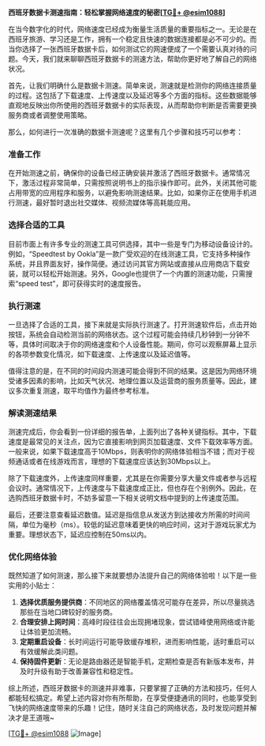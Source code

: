 **西班牙数据卡测速指南：轻松掌握网络速度的秘密[[TG💪+ @esim1088](https://t.me/s/esim1088)]**

在当今数字化的时代，网络速度已经成为衡量生活质量的重要指标之一。无论是在西班牙旅游、学习还是工作，拥有一个稳定且快速的数据连接都是必不可少的。而当你选择了一张西班牙数据卡后，如何测试它的网速便成了一个需要认真对待的问题。今天，我们就来聊聊西班牙数据卡的测速方法，帮助你更好地了解自己的网络状况。

首先，让我们明确什么是数据卡测速。简单来说，测速就是检测你的网络连接质量的过程。这包括了下载速度、上传速度以及延迟等多个方面的指标。这些数据能够直观地反映出你所使用的西班牙数据卡的实际表现，从而帮助你判断是否需要更换服务商或者调整使用策略。

那么，如何进行一次准确的数据卡测速呢？这里有几个步骤和技巧可以参考：

### **准备工作**
在开始测速之前，确保你的设备已经正确安装并激活了西班牙数据卡。通常情况下，激活过程非常简单，只需按照说明书上的指示操作即可。此外，关闭其他可能占用带宽的应用程序和服务，以避免影响测速结果。比如，如果你正在使用手机进行测速，最好暂时退出社交媒体、视频流媒体等高耗能应用。

### **选择合适的工具**
目前市面上有许多专业的测速工具可供选择，其中一些是专门为移动设备设计的。例如，“Speedtest by Ookla”是一款广受欢迎的在线测速工具，它支持多种操作系统，并且界面友好，操作简便。通过访问其官方网站或直接从应用商店下载安装，就可以轻松开始测速。另外，Google也提供了一个内置的测速功能，只需搜索“speed test”，即可获得实时的速度报告。

### **执行测速**
一旦选择了合适的工具，接下来就是实际执行测速了。打开测速软件后，点击开始按钮，系统会自动检测当前的网络状态。这个过程可能会持续几秒钟到一分钟不等，具体时间取决于你的网络速度和个人设备性能。期间，你可以观察屏幕上显示的各项参数变化情况，如下载速度、上传速度以及延迟值等。

值得注意的是，在不同的时间段内测速可能会得到不同的结果。这是因为网络环境受诸多因素的影响，比如天气状况、地理位置以及运营商的服务质量等。因此，建议多次重复测速，取平均值作为最终参考标准。

### **解读测速结果**
测速完成后，你会看到一份详细的报告单，上面列出了各种关键指标。其中，下载速度是最常见的关注点，因为它直接影响到网页加载速度、文件下载效率等方面。一般来说，如果下载速度高于10Mbps，则表明你的网络体验相当不错；而对于视频通话或者在线游戏而言，理想的下载速度应该达到30Mbps以上。

除了下载速度外，上传速度同样重要，尤其是在你需要分享大量文件或者参与远程会议时。通常情况下，上传速度与下载速度成正比，但也存在个别例外。因此，在选购西班牙数据卡时，不妨多留意一下相关说明文档中提到的上传速度范围。

最后，还要注意查看延迟数值。延迟是指信息从发送方到达接收方所需的时间间隔，单位为毫秒（ms）。较低的延迟意味着更快的响应时间，这对于游戏玩家尤为重要。理想状态下，延迟应控制在50ms以内。

### **优化网络体验**
既然知道了如何测速，那么接下来就要想办法提升自己的网络体验啦！以下是一些实用的小贴士：

1. **选择优质服务提供商**：不同地区的网络覆盖情况可能存在差异，所以尽量挑选那些在当地口碑较好的服务商。
2. **合理安排上网时间**：高峰时段往往会出现拥堵现象，尝试错峰使用网络或许能让体验更加流畅。
3. **定期重启设备**：长时间运行可能导致缓存堆积，进而影响性能，适时重启可以有效缓解此类问题。
4. **保持固件更新**：无论是路由器还是智能手机，定期检查是否有新版本发布，并及时升级有助于改善兼容性和稳定性。

综上所述，西班牙数据卡的测速并非难事，只要掌握了正确的方法和技巧，任何人都能轻松搞定。希望上述内容对你有所帮助，在享受便捷通讯的同时，也能享受到飞快的网络速度带来的乐趣！记住，随时关注自己的网络状态，及时发现问题并解决才是王道哦~

[[TG💪+ @esim1088](https://t.me/s/esim1088) ![Image](https://i.postimg.cc/4NQfJmqS/Snipaste-2025-05-13-00-14-12.png)]